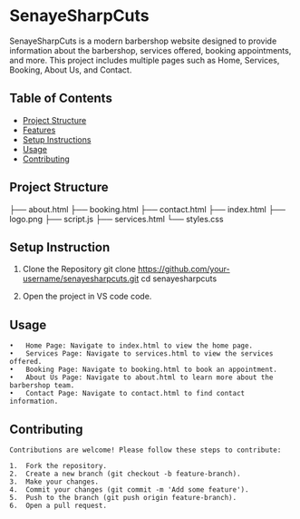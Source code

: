 # SenayeSharpCuts

SenayeSharpCuts is a modern barbershop website designed to provide information about the barbershop, services offered, booking appointments, and more. This project includes multiple pages such as Home, Services, Booking, About Us, and Contact.

## Table of Contents
- [Project Structure](#project-structure)
- [Features](#features)
- [Setup Instructions](#setup-instructions)
- [Usage](#usage)
- [Contributing](#contributing)

## Project Structure

├── about.html
├── booking.html
├── contact.html
├── index.html
├── logo.png
├── script.js
├── services.html
└── styles.css

## Setup Instruction
1. Clone the Repository
git clone https://github.com/your-username/senayesharpcuts.git
cd senayesharpcuts

2. Open the project in VS code
code.

## Usage
	•	Home Page: Navigate to index.html to view the home page.
	•	Services Page: Navigate to services.html to view the services offered.
	•	Booking Page: Navigate to booking.html to book an appointment.
	•	About Us Page: Navigate to about.html to learn more about the barbershop team.
	•	Contact Page: Navigate to contact.html to find contact information.
## Contributing
	Contributions are welcome! Please follow these steps to contribute:

	1.	Fork the repository.
	2.	Create a new branch (git checkout -b feature-branch).
	3.	Make your changes.
	4.	Commit your changes (git commit -m 'Add some feature').
	5.	Push to the branch (git push origin feature-branch).
	6.	Open a pull request.





